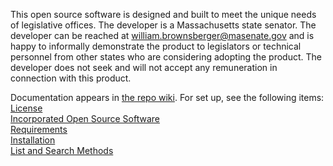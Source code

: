 This open source software is designed and built to meet the unique needs of legislative offices. The developer is a Massachusetts state senator. The developer can be reached at william.brownsberger@masenate.gov and is happy to informally demonstrate the product to legislators or technical personnel from other states who are considering adopting the product.  The developer does not seek and will not accept any remuneration in connection with this product.

Documentation appears in [the repo wiki](https://github.com/WillBrownsberger/LegCRM/wiki).  For set up, see the following items:
[License](https://github.com/WillBrownsberger/LegCRM/blob/main/LICENSE.TXT)   
[Incorporated Open Source Software](https://github.com/WillBrownsberger/LegCRM/wiki/Incorporated-Open-Source-Software)  
[Requirements](https://github.com/WillBrownsberger/LegCRM/wiki/Requirements)   
[Installation](https://github.com/WillBrownsberger/LegCRM/wiki/Installation)  
[List and Search Methods](https://github.com/WillBrownsberger/LegCRM/wiki/List-and-Search-Methods-(technical))  





